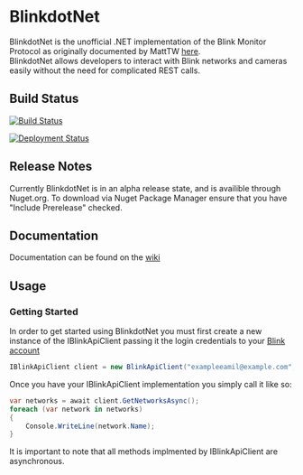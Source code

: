 
# BlinkdotNet

BlinkdotNet is the unofficial .NET implementation of the Blink Monitor Protocol as originally documented by MattTW [here](https://github.com/MattTW/BlinkMonitorProtocol).  
BlinkdotNet allows developers to interact with Blink networks and cameras easily without the need for complicated REST calls.
 
## Build Status

[![Build Status](https://dev.azure.com/dccoder/DCCoders/_apis/build/status/BlinkdotNet-CI?branchName=master)](https://dev.azure.com/dccoder/DCCoders/_build/latest?definitionId=3?branchName=master)

[![Deployment Status](https://vsrm.dev.azure.com/dccoder/_apis/public/Release/badge/eed6374e-ee58-4c21-8c9a-d479c6d82805/1/1)](https://vsrm.dev.azure.com/dccoder/_apis/public/Release/badge/eed6374e-ee58-4c21-8c9a-d479c6d82805/1/1)

## Release Notes

Currently BlinkdotNet is in an alpha release state, and is availible through Nuget.org.  To download via Nuget Package Manager ensure that you have "Include Prerelease" checked.

## Documentation

Documentation can be found on the [wiki](https://github.com/DCCoder90/BlinkdotNet/wiki)

## Usage

### Getting Started
In order to get started using BlinkdotNet you must first create a new instance of the IBlinkApiClient passing it the login credentials to your [Blink account](https://blinkforhome.com/)

```C#
IBlinkApiClient client = new BlinkApiClient("exampleeamil@example.com", "mys3cretp@ssword");
```

Once you have your IBlinkApiClient implementation you simply call it like so:

```C#
var networks = await client.GetNetworksAsync();
foreach (var network in networks)
{
    Console.WriteLine(network.Name);
}
```

It is important to note that all methods implmented by IBlinkApiClient are asynchronous.
